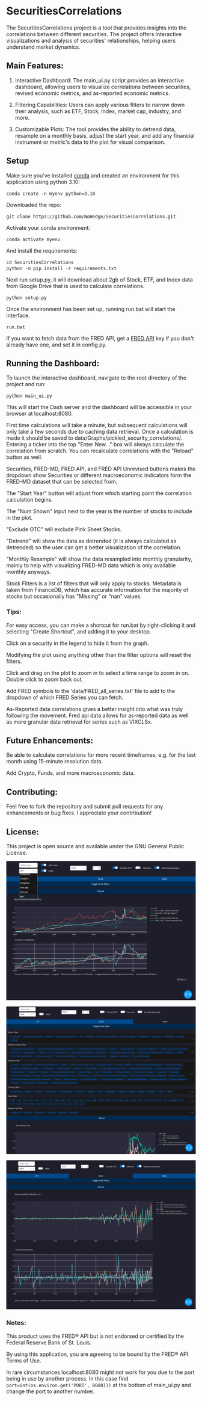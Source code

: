 # SecuritiesCorrelations

The SecuritiesCorrelations project is a tool that provides insights into the correlations between different securities.
The project offers interactive visualizations and analysis of securities' relationships, helping users understand market
dynamics.

## Main Features:

1. Interactive Dashboard: The main_ui.py script provides an interactive dashboard, allowing users to
   visualize correlations between securities, revised economic metrics, and as-reported economic metrics.

2. Filtering Capabilities: Users can apply various filters to narrow down their analysis, such as ETF, Stock, Index, market cap, industry, and more.

3. Customizable Plots: The tool provides the ability to detrend data, resample on a monthly basis, adjust the start year, and add any financial instrument or metric's data to the plot for visual comparison.

## Setup

Make sure you've installed [conda](https://docs.conda.io/projects/conda/en/stable/user-guide/install/download.html) and created an environment for this application using python 3.10: 
```
conda create -n myenv python=3.10
```
Downloaded the repo:
```
git clone https://github.com/NoHedge/SecuritiesCorrelations.git
```
Activate your conda environment:
```
conda activate myenv
```
And install the requirements:

```
cd SecuritiesCorrelations
python -m pip install -r requirements.txt
```

Next run setup.py, it will download about 2gb of Stock, ETF, and Index data from Google Drive that is used to calculate
correlations.
```
python setup.py
```

Once the environment has been set up, running run.bat will start the interface. 
```aidl
run.bat
```

If you want to fetch data from the FRED API, get a [FRED API](https://fredaccount.stlouisfed.org/login/secure/)  key if you don't already have one, and set it in config.py.

## Running the Dashboard:

To launch the interactive dashboard, navigate to the root directory of the project and run:

```
python main_ui.py
```

This will start the Dash server and the dashboard will be accessible in your browser at localhost:8080.

First time calculations will take a minute, but subsequent calculations will only take a few seconds due to caching data
retrieval. Once a calculation is made it should be saved to data/Graphs/pickled_security_correlations/.
Entering a ticker into the top "Enter New..." box will always calculate the correlation from scratch. You can recalculate correlations with the "Reload" button as well.

Securities, FRED-MD, FRED API, and FRED API Unrevised buttons makes the dropdown show Securities or different macroeconomic indicators form the FRED-MD dataset that can be selected from.

The "Start Year" button will adjust from which starting point the correlation calculation begins.

The "Num Shown" input next to the year is the number of stocks to include in the plot.

"Exclude OTC" will exclude Pink Sheet Stocks.

"Detrend" will show the data as detrended (it is always calculated as detrended) so the user can get a better
visualization of the correlation.

"Monthly Resample" will show the data resampled into monthly granularity, mainly to help with visualizing FRED-MD data
which is only available monthly anyways.

Stock Filters is a list of filters that will only apply to stocks. Metadata is taken from FinanceDB, which has accurate
information for the majority of stocks but occasionally has "Missing" or "nan" values.

### Tips:

For easy access, you can make a shortcut for run.bat by right-clicking it and selecting "Create Shortcut", and adding it to your desktop.

Click on a security in the legend to hide it from the graph.

Modifying the plot using anything other than the filter options will reset the filters.

Click and drag on the plot to zoom in to select a time range to zoom in on. Double click to zoom back out.

Add FRED symbols to the 'data/FRED_all_series.txt' file to add to the dropdown of which FRED Series you can fetch.

As-Reported data correlations gives a better insight into what was truly following the movement. Fred api data allows for as-reported data as well as more granular data retrieval for series such as VIXCLSx.


## Future Enhancements:

Be able to calculate correlations for more recent timeframes, e.g. for the last month using 15-minute resolution data.

Add Crypto, Funds, and more macroeconomic data.

## Contributing:

Feel free to fork the repository and submit pull requests for any enhancements or bug fixes. I appreciate your
contribution!

## License:

This project is open source and available under the GNU General Public License.

![RPI Plot](ui/screenshots/RPI_fred_2010.png)

![Dropdown Filters](ui/screenshots/GME_filters.png)

![AMD Plot](ui/screenshots/AMD_detrended_monthly_2010.png)

### Notes:

This product uses the FRED® API but is not endorsed or certified by the Federal Reserve Bank of St. Louis.

By using this application, you are agreeing to be bound by the FRED® API Terms of Use.

In rare circumstances localhost:8080 might not work for you due to the port being in use by another process. In this
case find `port=int(os.environ.get('PORT', 8080)))` at the bottom of main_ui.py and change the port to another number.
